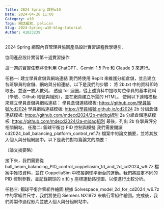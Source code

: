 ```yaml
---
Title: 2024 Spring 課程w10
Date: 2024-04-26 11:00
Category: w10
Tags: 網誌編寫, pelican
Slug: 2024-Spring-w10-blog-tutorial
Author: 41023239
---
```


2024 Spring 網際內容管理與協同產品設計實習課程教學導引.

<!-- PELICAN_END_SUMMARY -->
協同產品設計實習第十週實習操作

這一週的實習任務將會利用 ChatGPT、Gemini 1.5 Pro 和 Claude 3 來進行。

任務一: 建立學員倉儲與網站連結
我們將使用 Replit 來維護分組倉儲，並且建立各班學員的倉儲、網站與分組連結。以下是我們的步驟：
將 2b.txt 中的資料即時取出，並逐一放入數列。
透過 for 迴圈，從上述資料中提取每位學員的基本資料（學號、Github 帳號與組別），並在網頁建立所需的 HTML。
使用以下連結模板來建立學員倉儲與網站連結：
學員倉儲連結模板: https://github.com/學員帳號/cd2024
學員網站連結模板: https://學員帳號.github.io/cd2024
2b 分組倉儲連結模板: https://github.com/mdecd2024/2b-midbg組別
2a 分組倉儲連結模板: https://github.com/mdecd2024/2a-midag組別
最後，列出 2b 各學員評分相關網站。
任務二: 鋼球平衡台 PID 控制與模擬
我們需要閱讀 cd2024_ball_balancing_platform_control_ref.7z 檔案中的論文摘要，並將其放入個人與分組網誌中。以下是我們對每篇論文的摘要：

（論文摘要略）

接下來，我們需要從 ball_beam_balancing_PID_control_coppeliasim_1d_and_2d_cd2024_w9.7z 檔案中獲取資料，並在 CoppeliaSim 中模擬鋼球平衡台的運動。我們將設定不同的 PID 控制參數，並記錄鋼球的 x 和 y 座標運動路徑圖，以便進行比較分析。

任務三: 鋼球平衡台零組件繪圖
根據 Solvespace_model_2d_for_cd2024_w6.7z 中的零組件尺寸，我們將使用 Siemens NX1872 來執行零組件繪圖。完成後，我們將製作過程影片並放入個人與分組網站中。